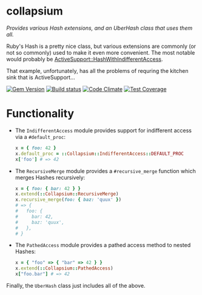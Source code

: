 # collapsium
*Provides various Hash extensions, and an UberHash class that uses them all.*

Ruby's Hash is a pretty nice class, but various extensions are commonly (or not
so commonly) used to make it even more convenient. The most notable would
probably be [ActiveSupport::HashWithIndifferentAccess](http://apidock.com/rails/ActiveSupport/HashWithIndifferentAccess).

That example, unfortunately, has all the problems of requring the kitchen sink
that is ActiveSupport...

[![Gem Version](https://badge.fury.io/rb/collapsium.svg)](https://badge.fury.io/rb/collapsium)
[![Build status](https://travis-ci.org/jfinkhaeuser/collapsium.svg?branch=master)](https://travis-ci.org/jfinkhaeuser/collapsium)
[![Code Climate](https://codeclimate.com/github/jfinkhaeuser/collapsium/badges/gpa.svg)](https://codeclimate.com/github/jfinkhaeuser/collapsium)
[![Test Coverage](https://codeclimate.com/github/jfinkhaeuser/collapsium/badges/coverage.svg)](https://codeclimate.com/github/jfinkhaeuser/collapsium/coverage)

# Functionality

- The `IndifferentAccess` module provides support for indifferent access via a
  `#default_proc`:

  ```ruby
  x = { foo: 42 }
  x.default_proc = ::Collapsium::IndifferentAccess::DEFAULT_PROC
  x['foo'] # => 42
  ```
- The `RecursiveMerge` module provides a `#recursive_merge` function which merges
  Hashes recursively:

  ```ruby
  x = { foo: { bar: 42 } }
  x.extend(::Collapsium::RecursiveMerge)
  x.recursive_merge(foo: { baz: 'quux' })
  # => {
  #   foo: {
  #     bar: 42,
  #     baz: 'quux',
  #   },
  # }
  ```
- The `PathedAccess` module provides a pathed access method to nested Hashes:

  ```ruby
  x = { "foo" => { "bar" => 42 } }
  x.extend(::Collapsium::PathedAccess)
  x["foo.bar"] # => 42
  ```

Finally, the `UberHash` class just includes all of the above.
